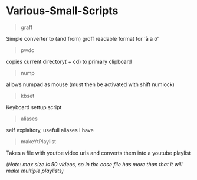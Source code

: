 # Various-Small-Scripts
>graff

Simple converter to (and from) groff readable format for 'å ä ö'

>pwdc

copies current directory( + cd) to primary clipboard

>nump

allows numpad as mouse (must then be activated with shift numlock)

>kbset

Keyboard settup script

> aliases

self explaitory, usefull aliases I have

> makeYtPlaylist

Takes a file with youtbe video urls and converts them into a youtube playlist 

*(Note: max size is 50 videos, so in the case file has more than that it will make multiple playlists)*
